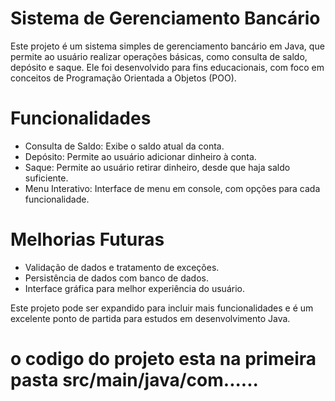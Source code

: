 # Sistema de Gerenciamento Bancário
Este projeto é um sistema simples de gerenciamento bancário em Java, que permite ao usuário realizar operações básicas, como consulta de saldo, depósito e saque. Ele foi desenvolvido para fins educacionais, com foco em conceitos de Programação Orientada a Objetos (POO).

# Funcionalidades
* Consulta de Saldo: Exibe o saldo atual da conta.
* Depósito: Permite ao usuário adicionar dinheiro à conta.
* Saque: Permite ao usuário retirar dinheiro, desde que haja saldo suficiente.
* Menu Interativo: Interface de menu em console, com opções para cada funcionalidade.

# Melhorias Futuras
* Validação de dados e tratamento de exceções.
* Persistência de dados com banco de dados.
* Interface gráfica para melhor experiência do usuário.
  
Este projeto pode ser expandido para incluir mais funcionalidades e é um excelente ponto de partida para estudos em desenvolvimento Java.


# o codigo do projeto esta na primeira pasta src/main/java/com......
